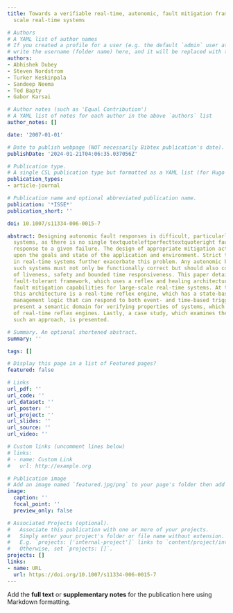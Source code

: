 ```yaml
---
title: Towards a verifiable real-time, autonomic, fault mitigation framework for large
  scale real-time systems

# Authors
# A YAML list of author names
# If you created a profile for a user (e.g. the default `admin` user at `content/authors/admin/`), 
# write the username (folder name) here, and it will be replaced with their full name and linked to their profile.
authors:
- Abhishek Dubey
- Steven Nordstrom
- Turker Keskinpala
- Sandeep Neema
- Ted Bapty
- Gabor Karsai

# Author notes (such as 'Equal Contribution')
# A YAML list of notes for each author in the above `authors` list
author_notes: []

date: '2007-01-01'

# Date to publish webpage (NOT necessarily Bibtex publication's date).
publishDate: '2024-01-21T04:06:35.037056Z'

# Publication type.
# A single CSL publication type but formatted as a YAML list (for Hugo requirements).
publication_types:
- article-journal

# Publication name and optional abbreviated publication name.
publication: '*ISSE*'
publication_short: ''

doi: 10.1007/s11334-006-0015-7

abstract: Designing autonomic fault responses is difficult, particularly in large-scale
  systems, as there is no single textquoteleftperfecttextquoteright fault mitigation
  response to a given failure. The design of appropriate mitigation actions depend
  upon the goals and state of the application and environment. Strict time deadlines
  in real-time systems further exacerbate this problem. Any autonomic behavior in
  such systems must not only be functionally correct but should also conform to properties
  of liveness, safety and bounded time responsiveness. This paper details a real-time
  fault-tolerant framework, which uses a reflex and healing architecture to provide
  fault mitigation capabilities for large-scale real-time systems. At the heart of
  this architecture is a real-time reflex engine, which has a state-based failure
  management logic that can respond to both event- and time-based triggers. We also
  present a semantic domain for verifying properties of systems, which use this framework
  of real-time reflex engines. Lastly, a case study, which examines the details of
  such an approach, is presented.

# Summary. An optional shortened abstract.
summary: ''

tags: []

# Display this page in a list of Featured pages?
featured: false

# Links
url_pdf: ''
url_code: ''
url_dataset: ''
url_poster: ''
url_project: ''
url_slides: ''
url_source: ''
url_video: ''

# Custom links (uncomment lines below)
# links:
# - name: Custom Link
#   url: http://example.org

# Publication image
# Add an image named `featured.jpg/png` to your page's folder then add a caption below.
image:
  caption: ''
  focal_point: ''
  preview_only: false

# Associated Projects (optional).
#   Associate this publication with one or more of your projects.
#   Simply enter your project's folder or file name without extension.
#   E.g. `projects: ['internal-project']` links to `content/project/internal-project/index.md`.
#   Otherwise, set `projects: []`.
projects: []
links:
- name: URL
  url: https://doi.org/10.1007/s11334-006-0015-7
---
```


Add the **full text** or **supplementary notes** for the publication here using Markdown formatting.
